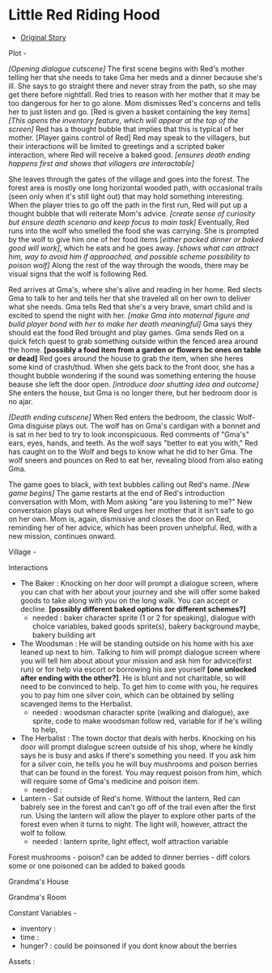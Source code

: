 # Little Red Riding Hood
 - [Original Story](https://americanliterature.com/childrens-stories/little-red-riding-hood)

Plot - 

  *[Opening dialogue cutscene]* The first scene begins with Red's mother telling her that she needs to take Gma her meds and a dinner because she's ill. She says to go straight there and never stray from the path, so she may get there before nightfall. Red tries to reason with her mother that it may be too dangerous for her to go alone. Mom dismisses Red's concerns and tells her to just listen and go. [Red is given a basket containing the key items] *[This opens the inventory feature, which will appear at the top of the screen]* Red has a thought bubble that implies that this is typical of her mother. [Player gains control of Red] Red may speak to the villagers, but their interactions will be limited to greetings and a scripted baker interaction, where Red will receive a baked good. *[ensures death ending happens first and shows that villagers are interactable]* 
  
  She leaves through the gates of the village and goes into the forest. The forest area is mostly one long horizontal wooded path, with occasional trails (seen only when it's still light out) that may hold something interesting. When the player tries to go off the path in the first run, Red will put up a thought bubble that will reiterate Mom's advice. *[create sense of curiosity but ensure death scenario and keep focus to main task]* Eventually, Red runs into the wolf who smelled the food she was carrying. She is prompted by the wolf to give him one of her food items [*either packed dinner or baked good will work]*, which he eats and he goes away. *[shows what can attract him, way to avoid him if approached, and possible scheme possibility to poison wolf]* Along the rest of the way through the woods, there may be visual signs that the wolf is following Red.
  
  Red arrives at Gma's, where she's alive and reading in her home. Red slects Gma to talk to her and tells her that she traveled all on her own to deliver what she needs. Gma tells Red that she's a very brave, smart child and is excited to spend the night with her. *[make Gma into maternal figure and build player bond with her to make her death meaningful]* Gma says they should eat the food Red brought and play games. Gma sends Red on a quick fetch quest to grab something outside within the fenced area around the home. **[possibly a food item from a garden or flowers bc ones on table or dead]** Red goes around the house to grab the item, when she heres some kind of crash/thud. When she gets back to the front door, she has a thought bubble wondering if the sound was something entering the house beause she left the door open. *[introduce door shutting idea and outcome]* She enters the house, but Gma is no longer there, but her bedroom door is no ajar. 
  
  *[Death ending cutscene]* When Red enters the bedroom, the classic Wolf-Gma disguise plays out. The wolf has on Gma's cardigan with a bonnet and is sat in her bed to try to look inconspicuous. Red comments of "Gma's" ears, eyes, hands, and teeth. As the wolf says "better to eat you with," Red has caught on to the Wolf and begs to know what he did to her Gma. The wolf sneers and pounces on Red to eat her, revealing blood from also eating Gma. 

  The game goes to black, with text bubbles calling out Red's name. *[New game begins]* The game restarts at the end of Red's introduction conversation with Mom, with Mom asking "are you listening to me?" New converstaion plays out where Red urges her mother that it isn't safe to go on her own. Mom is, again, dismissive and closes the door on Red, reminding her of her advice, which has been proven unhelpful. Red, with a new mission, continues onward.
  

Village - 

  Interactions
  - The Baker : Knocking on her door will prompt a dialogue screen, where you can chat with her about your journey and she will offer some baked goods to take along with you on the long walk. You can accept or decline. **[possibly different baked options for different schemes?]**
      - needed : baker character sprite (1 or 2 for speaking), dialogue with choice variables, baked goods sprite(s), bakery background maybe, bakery building art
  - The Woodsman : He will be standing outside on his home with his axe leaned up next to him. Talking to him will prompt dialogue screen where you will tell him about about your mission and ask him for advice(first run) or for help via escort or borrowing his axe yourself **[one unlocked after ending with the other?]**. He is blunt and not charitable, so will need to be convinced to help. To get him to come with you, he requires you to pay him one silver coin, which can be obtained by selling scavenged items to the Herbalist.
      - needed : woodsman character sprite (walking and dialogue), axe sprite, code to make woodsman follow red, variable for if he's willing to help,
  - The Herbalist : The town doctor that deals with herbs. Knocking on his door will prompt dialogue screen outside of his shop, where he kindly says he is busy and asks if there's something you need. If you ask him for a silver coin, he tells you he will buy mushrooms and poison berries that can be found in the forest. You may request poison from him, which will require some of Gma's medicine and poison item.
      - needed : 
  - Lantern - Sat outside of Red's home. Without the lantern, Red can babrely see in the forest and can't go off of the trail even after the first run. Using the lantern will allow the player to explore other parts of the forest even when it turns to night. The light will, however, attract the wolf to follow.
      - needed : lantern sprite, light effect, wolf attraction variable

Forest
mushrooms - poison? can be added to dinner
berries - diff colors some or one poisoned can be added to baked goods


Grandma's House

Grandma's Room

Constant Variables - 
- inventory :
- time :
- hunger? : could be poinsoned if you dont know about the berries

Assets :
